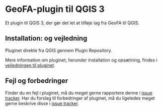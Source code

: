 # GeoFA-plugin til QGIS 3
Et plugin til QGIS 3, der gør det let at tilføje lag fra GeoFA til QGIS.

## Installation: og vejledning
Pluginet direkte fra QGIS gennem Plugin Repository.

Mere information om pluginet, herunder installation og opsætning, findes i <a href="[https://qgisplugin.dataforsyningen.dk/qgis_plugin_dataforsyningen_vejledning.pdf](https://github.com/GeoDanmarkGeoFA/QGIS_GeoFA/blob/main/geofa_plugin/GeoFA_plugin_vejledning.pdf)">vejledningen til pluginet</a>.

## Fejl og forbedringer
Finder du en fejl i pluginet, må du meget gerne rapportere denne i <a href="https://github.com/GeoDanmarkGeoFA/QGIS_GeoFA/issues">issue tracker</a>.
Har du forslag til forbedringer af pluginet, må du ligeledes meget gerne beskrive disse i <a href="https://github.com/GeoDanmarkGeoFA/QGIS_GeoFA/issues">issue tracker</a>.
